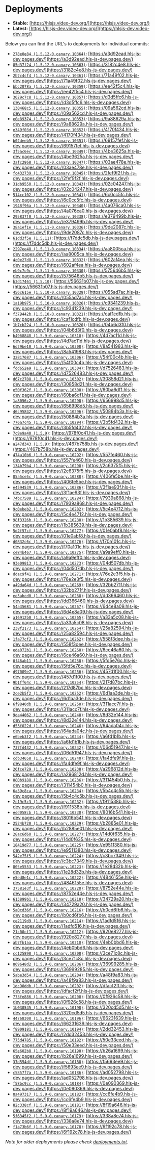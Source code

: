 # Deployments

- **Stable:** [https://hlsjs.video-dev.org/](https://hlsjs.video-dev.org/)
- **Latest:** [https://hlsjs-dev.video-dev.org/](https://hlsjs-dev.video-dev.org/)

Below you can find the URL's to deployments for individual commits:

- [`278e0e84 (1.5.12-0.canary.10364)`](https://github.com/video-dev/hls.js/commit/278e0e84e4618555bc9f499dd20dc04e1e8617db): [https://a3d92ead.hls-js-dev.pages.dev/](https://a3d92ead.hls-js-dev.pages.dev/)
- [`85d37f24 (1.5.12-0.canary.10363)`](https://github.com/video-dev/hls.js/commit/85d37f244dc16cf68d50d8f06b6480a54cfc5985): [https://3182c4e8.hls-js-dev.pages.dev/](https://3182c4e8.hls-js-dev.pages.dev/)
- [`2b2c4cf4 (1.5.12-0.canary.10361)`](https://github.com/video-dev/hls.js/commit/2b2c4cf430552ffb8b8cd5e44b2f118a881a0d7b): [https://71a49f02.hls-js-dev.pages.dev/](https://71a49f02.hls-js-dev.pages.dev/)
- [`bbc2078a (1.5.12-0.canary.10359)`](https://github.com/video-dev/hls.js/commit/bbc2078a7824f6ebd74af7a2912addfd6d5f225e): [https://ee42f5c4.hls-js-dev.pages.dev/](https://ee42f5c4.hls-js-dev.pages.dev/)
- [`3029c7c8 (1.5.12-0.canary.10357)`](https://github.com/video-dev/hls.js/commit/3029c7c87b0a4b2139805b0b39b459d25e35c034): [https://d3d5ffc6.hls-js-dev.pages.dev/](https://d3d5ffc6.hls-js-dev.pages.dev/)
- [`130468c5 (1.5.12-0.canary.10355)`](https://github.com/video-dev/hls.js/commit/130468c585800ad1079780d385b21b459491a738): [https://09a562cd.hls-js-dev.pages.dev/](https://09a562cd.hls-js-dev.pages.dev/)
- [`e0e89374 (1.5.12-0.canary.10353)`](https://github.com/video-dev/hls.js/commit/e0e8937460e7016c5e0a88e8b7696f636381c76e): [https://9a88629a.hls-js-dev.pages.dev/](https://9a88629a.hls-js-dev.pages.dev/)
- [`e349f03d (1.5.12-0.canary.10352)`](https://github.com/video-dev/hls.js/commit/e349f03dc5ed9815cdef19fe286e0835f0918d72): [https://4170f434.hls-js-dev.pages.dev/](https://4170f434.hls-js-dev.pages.dev/)
- [`b02deeb5 (1.5.12-0.canary.10351)`](https://github.com/video-dev/hls.js/commit/b02deeb5faed25adb756a3c564015cba0759efad): [https://69157fef.hls-js-dev.pages.dev/](https://69157fef.hls-js-dev.pages.dev/)
- [`3f5ac6ec (1.5.12-0.canary.10349)`](https://github.com/video-dev/hls.js/commit/3f5ac6ecd98927ac74eca845f627abb0608af070): [https://4be3625a.hls-js-dev.pages.dev/](https://4be3625a.hls-js-dev.pages.dev/)
- [`3afc2868 (1.5.12-0.canary.10347)`](https://github.com/video-dev/hls.js/commit/3afc2868a793d25f50dc9662f6f332bc60d4529e): [https://03ae478e.hls-js-dev.pages.dev/](https://03ae478e.hls-js-dev.pages.dev/)
- [`fc432739 (1.5.12-0.canary.10345)`](https://github.com/video-dev/hls.js/commit/fc432739047e6e55cb9f4ba5294289e6ab5815ab): [https://2fef9f2f.hls-js-dev.pages.dev/](https://2fef9f2f.hls-js-dev.pages.dev/)
- [`31db9550 (1.5.12-0.canary.10343)`](https://github.com/video-dev/hls.js/commit/31db95506dc8002b4d87e1a6b1a71d76373d2db3): [https://02c04247.hls-js-dev.pages.dev/](https://02c04247.hls-js-dev.pages.dev/)
- [`514cc102 (1.5.12-0.canary.10341)`](https://github.com/video-dev/hls.js/commit/514cc1026078c25de48f954d3e51b24787c5fa8a): [https://6c0cc5fc.hls-js-dev.pages.dev/](https://6c0cc5fc.hls-js-dev.pages.dev/)
- [`1948f96a (1.5.12-0.canary.10340)`](https://github.com/video-dev/hls.js/commit/1948f96a5c3d00f6bd4e287aba8ee713ff4fe9a6): [https://4a076ca0.hls-js-dev.pages.dev/](https://4a076ca0.hls-js-dev.pages.dev/)
- [`295837f0 (1.5.12-0.canary.10338)`](https://github.com/video-dev/hls.js/commit/295837f0d0d77a6ae340a36b7768f924eb2a4f5e): [https://e379499b.hls-js-dev.pages.dev/](https://e379499b.hls-js-dev.pages.dev/)
- [`38a1ef1e (1.5.11-0.canary.10336)`](https://github.com/video-dev/hls.js/commit/38a1ef1e2c1e485b77ebd2c031a1884c284b569e): [https://9de2087c.hls-js-dev.pages.dev/](https://9de2087c.hls-js-dev.pages.dev/)
- [`61dd3f5e (1.5.11)`](https://github.com/video-dev/hls.js/commit/61dd3f5e792421080ce21bb0ce5edc2943b0f16f): [https://f7ddc5db.hls-js-dev.pages.dev/](https://f7ddc5db.hls-js-dev.pages.dev/)
- [`2297ee48 (1.5.11-0.canary.10334)`](https://github.com/video-dev/hls.js/commit/2297ee4899a79e7f6d19e25222631d83c155b9b5): [https://aa8005ca.hls-js-dev.pages.dev/](https://aa8005ca.hls-js-dev.pages.dev/)
- [`4c0e27d8 (1.5.11-0.canary.10332)`](https://github.com/video-dev/hls.js/commit/4c0e27d80d68778bf452ff9ef793b4ad03173f15): [https://602af4ea.hls-js-dev.pages.dev/](https://602af4ea.hls-js-dev.pages.dev/)
- [`eb9c7c9c (1.5.11-0.canary.10330)`](https://github.com/video-dev/hls.js/commit/eb9c7c9cd369826eae5c73f16fa5543d3755791c): [https://575646b5.hls-js-dev.pages.dev/](https://575646b5.hls-js-dev.pages.dev/)
- [`b3d17461 (1.5.10)`](https://github.com/video-dev/hls.js/commit/b3d17461e4be8c9db4fad5d066d43c5f4c62844f): [https://56631b07.hls-js-dev.pages.dev/](https://56631b07.hls-js-dev.pages.dev/)
- [`456c615e (1.5.10-0.canary.10328)`](https://github.com/video-dev/hls.js/commit/456c615e067c44695208062c2e7aaeb6a6f3aa77): [https://055ad7ac.hls-js-dev.pages.dev/](https://055ad7ac.hls-js-dev.pages.dev/)
- [`1a19b975 (1.5.10-0.canary.10326)`](https://github.com/video-dev/hls.js/commit/1a19b97576daffe1b7fe29a7065abaf602871423): [https://c9341239.hls-js-dev.pages.dev/](https://c9341239.hls-js-dev.pages.dev/)
- [`f379442b (1.5.10-0.canary.10321)`](https://github.com/video-dev/hls.js/commit/f379442b014e9fea7543070b9c5221fd3edbbf2b): [https://caf1cdfb.hls-js-dev.pages.dev/](https://caf1cdfb.hls-js-dev.pages.dev/)
- [`1b7cb224 (1.5.10-0.canary.10320)`](https://github.com/video-dev/hls.js/commit/1b7cb224c16134ef3e67fda670d8ddad1630472a): [https://04b6d3f0.hls-js-dev.pages.dev/](https://04b6d3f0.hls-js-dev.pages.dev/)
- [`b4968848 (1.5.9-0.canary.10310)`](https://github.com/video-dev/hls.js/commit/b49688486bb3b0351d05488752a1e371530b0cbe): [https://4d7ac11d.hls-js-dev.pages.dev/](https://4d7ac11d.hls-js-dev.pages.dev/)
- [`6d29be10 (1.5.9-0.canary.10308)`](https://github.com/video-dev/hls.js/commit/6d29be10a49e38004bf17e584f078f2719ecac5e): [https://8a541983.hls-js-dev.pages.dev/](https://8a541983.hls-js-dev.pages.dev/)
- [`32817687 (1.5.9-0.canary.10306)`](https://github.com/video-dev/hls.js/commit/328176873d67e73919d1f0865ec40470736fd8d5): [https://54f00c4b.hls-js-dev.pages.dev/](https://54f00c4b.hls-js-dev.pages.dev/)
- [`fdd652e9 (1.5.9-0.canary.10304)`](https://github.com/video-dev/hls.js/commit/fdd652e961003e63aa01577df13ad410eda1036d): [https://d7526483.hls-js-dev.pages.dev/](https://d7526483.hls-js-dev.pages.dev/)
- [`d67c2708 (1.5.9-0.canary.10302)`](https://github.com/video-dev/hls.js/commit/d67c27080e4d17e309ee2a09db437fa7667dde57): [https://30858d21.hls-js-dev.pages.dev/](https://30858d21.hls-js-dev.pages.dev/)
- [`e50f362f (1.5.9-0.canary.10300)`](https://github.com/video-dev/hls.js/commit/e50f362fcbfe06c51cfbef2926be69d3e03de952): [https://60ba6df1.hls-js-dev.pages.dev/](https://60ba6df1.hls-js-dev.pages.dev/)
- [`1a8056c2 (1.5.9-0.canary.10298)`](https://github.com/video-dev/hls.js/commit/1a8056c23525e18528e7de31318aaddb4a410359): [https://656998d5.hls-js-dev.pages.dev/](https://656998d5.hls-js-dev.pages.dev/)
- [`46c95842 (1.5.9-0.canary.10296)`](https://github.com/video-dev/hls.js/commit/46c958424151d5791f25c871a91d1640a6f03543): [https://50884b3a.hls-js-dev.pages.dev/](https://50884b3a.hls-js-dev.pages.dev/)
- [`776a7c45 (1.5.9-0.canary.10294)`](https://github.com/video-dev/hls.js/commit/776a7c45a1f1d2454dd6519f4eb17e29446501da): [https://3b5fd432.hls-js-dev.pages.dev/](https://3b5fd432.hls-js-dev.pages.dev/)
- [`7c9e9a40 (1.5.9)`](https://github.com/video-dev/hls.js/commit/7c9e9a40ff0e5351a1671ed385065535d6f74778): [https://978f0c41.hls-js-dev.pages.dev/](https://978f0c41.hls-js-dev.pages.dev/)
- [`a247d343 (1.5.9)`](https://github.com/video-dev/hls.js/commit/a247d343faf8575f146b1ac55b8667ab4b8b9f64): [https://467b758b.hls-js-dev.pages.dev/](https://467b758b.hls-js-dev.pages.dev/)
- [`474a10b6 (1.5.9-0.canary.10292)`](https://github.com/video-dev/hls.js/commit/474a10b68d1ed8d351b81cbac367cc1fcf104fc3): [https://557fe460.hls-js-dev.pages.dev/](https://557fe460.hls-js-dev.pages.dev/)
- [`134b79b4 (1.5.9-0.canary.10290)`](https://github.com/video-dev/hls.js/commit/134b79b4b6b2e500f6dd1041c27870ab6317ef21): [https://2c6375f5.hls-js-dev.pages.dev/](https://2c6375f5.hls-js-dev.pages.dev/)
- [`05a5ce5c (1.5.9-0.canary.10288)`](https://github.com/video-dev/hls.js/commit/05a5ce5cabfed6a27505b390eb57e0f6954b7a04): [https://406fe5be.hls-js-dev.pages.dev/](https://406fe5be.hls-js-dev.pages.dev/)
- [`e4594539 (1.5.9-0.canary.10286)`](https://github.com/video-dev/hls.js/commit/e45945393f7e46ba592eec42d6ccd5c6e42880bf): [https://3f1ae93f.hls-js-dev.pages.dev/](https://3f1ae93f.hls-js-dev.pages.dev/)
- [`74bc7509 (1.5.9-0.canary.10284)`](https://github.com/video-dev/hls.js/commit/74bc75095eec7e9fdb3e02a7a811cdb0b1204b4b): [https://7939a868.hls-js-dev.pages.dev/](https://7939a868.hls-js-dev.pages.dev/)
- [`9c0ebeb2 (1.5.9-0.canary.10282)`](https://github.com/video-dev/hls.js/commit/9c0ebeb289562ce6b40a9682f585071b38e679b6): [https://5c4e4712.hls-js-dev.pages.dev/](https://5c4e4712.hls-js-dev.pages.dev/)
- [`98f3326b (1.5.9-0.canary.10280)`](https://github.com/video-dev/hls.js/commit/98f3326bf597a0e57f0ac2e3378d640604a64f2e): [https://1b385639.hls-js-dev.pages.dev/](https://1b385639.hls-js-dev.pages.dev/)
- [`5d2f57cf (1.5.9-0.canary.10277)`](https://github.com/video-dev/hls.js/commit/5d2f57cfcfb4f88fdfe9e39147b9f7e78e6e5a38): [https://01e0abf8.hls-js-dev.pages.dev/](https://01e0abf8.hls-js-dev.pages.dev/)
- [`d0832c6c (1.5.9-0.canary.10276)`](https://github.com/video-dev/hls.js/commit/d0832c6c0a6e421e2eb221f5e83951001f3b70a1): [https://f70a101c.hls-js-dev.pages.dev/](https://f70a101c.hls-js-dev.pages.dev/)
- [`ce84b467 (1.5.9-0.canary.10275)`](https://github.com/video-dev/hls.js/commit/ce84b467cec80ab2fa48fb7d300ce3f9049d7f04): [https://a9a9eff0.hls-js-dev.pages.dev/](https://a9a9eff0.hls-js-dev.pages.dev/)
- [`93e09813 (1.5.9-0.canary.10273)`](https://github.com/video-dev/hls.js/commit/93e098138162af3f11e76fcd101f309c86bd356e): [https://04d507db.hls-js-dev.pages.dev/](https://04d507db.hls-js-dev.pages.dev/)
- [`ddac9f41 (1.5.9-0.canary.10271)`](https://github.com/video-dev/hls.js/commit/ddac9f414672a5feb81acdd26f3aa98c3959843c): [https://76e2e3f5.hls-js-dev.pages.dev/](https://76e2e3f5.hls-js-dev.pages.dev/)
- [`a49da64d (1.5.9-0.canary.10269)`](https://github.com/video-dev/hls.js/commit/a49da64d146e3ee8e7dcfe8728554a30002b4722): [https://32bb271f.hls-js-dev.pages.dev/](https://32bb271f.hls-js-dev.pages.dev/)
- [`ee3abcd0 (1.5.9-0.canary.10268)`](https://github.com/video-dev/hls.js/commit/ee3abcd0f009c483a73aec9cf623708c609d0057): [https://dd366460.hls-js-dev.pages.dev/](https://dd366460.hls-js-dev.pages.dev/)
- [`54a35681 (1.5.9-0.canary.10267)`](https://github.com/video-dev/hls.js/commit/54a3568180cdacceac5f2d09f0d560f048bfdf42): [https://6d4e8a09.hls-js-dev.pages.dev/](https://6d4e8a09.hls-js-dev.pages.dev/)
- [`a16912b0 (1.5.9-0.canary.10265)`](https://github.com/video-dev/hls.js/commit/a16912b0cb5ca358f6a77a465ae8286641212954): [https://a33a5c08.hls-js-dev.pages.dev/](https://a33a5c08.hls-js-dev.pages.dev/)
- [`238f2173 (1.5.9-0.canary.10264)`](https://github.com/video-dev/hls.js/commit/238f2173afe62bc9884e3bc4941fa7e62e71aacd): [https://25a82594.hls-js-dev.pages.dev/](https://25a82594.hls-js-dev.pages.dev/)
- [`1fa77cf2 (1.5.9-0.canary.10262)`](https://github.com/video-dev/hls.js/commit/1fa77cf2566e3006077bb2c55d8318d4b15d9c7b): [https://558f3dee.hls-js-dev.pages.dev/](https://558f3dee.hls-js-dev.pages.dev/)
- [`eda072b1 (1.5.9-0.canary.10260)`](https://github.com/video-dev/hls.js/commit/eda072b1c33f3753598d20752af124f41594c568): [https://6ce46a60.hls-js-dev.pages.dev/](https://6ce46a60.hls-js-dev.pages.dev/)
- [`0f46ab11 (1.5.9-0.canary.10258)`](https://github.com/video-dev/hls.js/commit/0f46ab111a11ded3055daf5bbab0c083e54fd422): [https://5fd5e76c.hls-js-dev.pages.dev/](https://5fd5e76c.hls-js-dev.pages.dev/)
- [`d97009e7 (1.5.9-0.canary.10256)`](https://github.com/video-dev/hls.js/commit/d97009e7c4c3ea64773fb08d61bc31ac8e126ada): [https://457d1f00.hls-js-dev.pages.dev/](https://457d1f00.hls-js-dev.pages.dev/)
- [`9b1ff64c (1.5.9-0.canary.10254)`](https://github.com/video-dev/hls.js/commit/9b1ff64c0d8291b9db794cbc3ff7dcd9c2d25e33): [https://217d87bc.hls-js-dev.pages.dev/](https://217d87bc.hls-js-dev.pages.dev/)
- [`2ce2b5f2 (1.5.9-0.canary.10252)`](https://github.com/video-dev/hls.js/commit/2ce2b5f2cb22113c7a87d8675f0dab867442e8ce): [https://6d1aa3de.hls-js-dev.pages.dev/](https://6d1aa3de.hls-js-dev.pages.dev/)
- [`6f9840db (1.5.9-0.canary.10250)`](https://github.com/video-dev/hls.js/commit/6f9840db3a52d269f52a58fd24557d7087a29a49): [https://311acc7f.hls-js-dev.pages.dev/](https://311acc7f.hls-js-dev.pages.dev/)
- [`9da44062 (1.5.9-0.canary.10248)`](https://github.com/video-dev/hls.js/commit/9da44062f6c1e78b89b331db96e53a008e732df9): [https://8d32e144.hls-js-dev.pages.dev/](https://8d32e144.hls-js-dev.pages.dev/)
- [`d53f022d (1.5.9-0.canary.10246)`](https://github.com/video-dev/hls.js/commit/d53f022d8f23b34ac3608746ca6a8d9ba5eeb644): [https://64ada04c.hls-js-dev.pages.dev/](https://64ada04c.hls-js-dev.pages.dev/)
- [`e6beb3f2 (1.5.9-0.canary.10244)`](https://github.com/video-dev/hls.js/commit/e6beb3f2ddcfe54a5de0a2d1ffddb4e4729f13ca): [https://a6fd1b1b.hls-js-dev.pages.dev/](https://a6fd1b1b.hls-js-dev.pages.dev/)
- [`737fd432 (1.5.9-0.canary.10242)`](https://github.com/video-dev/hls.js/commit/737fd4323b927065fda2177b668b805f799e3d62): [https://06d51947.hls-js-dev.pages.dev/](https://06d51947.hls-js-dev.pages.dev/)
- [`cdb34658 (1.5.9-0.canary.10240)`](https://github.com/video-dev/hls.js/commit/cdb34658a2e94c842ea95113e418859d5c2ede94): [https://fa4dfe9f.hls-js-dev.pages.dev/](https://fa4dfe9f.hls-js-dev.pages.dev/)
- [`26fce729 (1.5.9-0.canary.10238)`](https://github.com/video-dev/hls.js/commit/26fce729ffdb6ad669e9874f37b8a03cccc12b92): [https://a296812d.hls-js-dev.pages.dev/](https://a296812d.hls-js-dev.pages.dev/)
- [`880b9188 (1.5.9-0.canary.10236)`](https://github.com/video-dev/hls.js/commit/880b9188010a4b2e7b2d868a7b7846f5a7f787be): [https://311454b0.hls-js-dev.pages.dev/](https://311454b0.hls-js-dev.pages.dev/)
- [`6a39c8ca (1.5.9-0.canary.10234)`](https://github.com/video-dev/hls.js/commit/6a39c8ca15a181ea07a6c179f0df37f7e8d0bd19): [https://5b4c4c5b.hls-js-dev.pages.dev/](https://5b4c4c5b.hls-js-dev.pages.dev/)
- [`2c19c5c3 (1.5.9-0.canary.10232)`](https://github.com/video-dev/hls.js/commit/2c19c5c389557006511546a42d6efe907d0025fe): [https://f911538b.hls-js-dev.pages.dev/](https://f911538b.hls-js-dev.pages.dev/)
- [`edd058cb (1.5.9-0.canary.10230)`](https://github.com/video-dev/hls.js/commit/edd058cb43ac4102e018f5f90a2c45a1dfd60519): [https://8016b541.hls-js-dev.pages.dev/](https://8016b541.hls-js-dev.pages.dev/)
- [`2524b720 (1.5.9-0.canary.10229)`](https://github.com/video-dev/hls.js/commit/2524b720caa75a10264237a7c197aa6f5ce3d7ab): [https://b2885e01.hls-js-dev.pages.dev/](https://b2885e01.hls-js-dev.pages.dev/)
- [`28ac6d60 (1.5.9-0.canary.10227)`](https://github.com/video-dev/hls.js/commit/28ac6d60fb47eec1500058c6b752eea1d76a4c80): [https://14d0f635.hls-js-dev.pages.dev/](https://14d0f635.hls-js-dev.pages.dev/)
- [`18419d77 (1.5.9-0.canary.10225)`](https://github.com/video-dev/hls.js/commit/18419d772edb5e1642064d0ae0c789a9ee604d46): [https://e9511380.hls-js-dev.pages.dev/](https://e9511380.hls-js-dev.pages.dev/)
- [`542e75f5 (1.5.9-0.canary.10224)`](https://github.com/video-dev/hls.js/commit/542e75f5baaeb14b025521ee6f96a0420893e502): [https://c3bc7349.hls-js-dev.pages.dev/](https://c3bc7349.hls-js-dev.pages.dev/)
- [`805e5553 (1.5.9-0.canary.10223)`](https://github.com/video-dev/hls.js/commit/805e55535e1a4150c2cfbaf88f6f81bfe24a8df0): [https://1e28d32b.hls-js-dev.pages.dev/](https://1e28d32b.hls-js-dev.pages.dev/)
- [`e5ed8e1c (1.5.9-0.canary.10222)`](https://github.com/video-dev/hls.js/commit/e5ed8e1ce710dad6b50d3ab053d8f57a3ad902af): [https://4846155e.hls-js-dev.pages.dev/](https://4846155e.hls-js-dev.pages.dev/)
- [`37581e3f (1.5.9-0.canary.10220)`](https://github.com/video-dev/hls.js/commit/37581e3f919963b1f7f0a7ace62c037deaeb8242): [https://8752e44e.hls-js-dev.pages.dev/](https://8752e44e.hls-js-dev.pages.dev/)
- [`613899b1 (1.5.9-0.canary.10218)`](https://github.com/video-dev/hls.js/commit/613899b1b4ca0de391965ca557a9b396a0bc7f5c): [https://34729a20.hls-js-dev.pages.dev/](https://34729a20.hls-js-dev.pages.dev/)
- [`5a0cd36f (1.5.9-0.canary.10216)`](https://github.com/video-dev/hls.js/commit/5a0cd36ff35ae3ac9f6c0785bf10b62f0b449b03): [https://b0cd6fb6.hls-js-dev.pages.dev/](https://b0cd6fb6.hls-js-dev.pages.dev/)
- [`ce2119d9 (1.5.9-0.canary.10214)`](https://github.com/video-dev/hls.js/commit/ce2119d9dc25823d97d31d7b8d0163574e2ca47b): [https://1adfd516.hls-js-dev.pages.dev/](https://1adfd516.hls-js-dev.pages.dev/)
- [`21c00cf1 (1.5.9-0.canary.10212)`](https://github.com/video-dev/hls.js/commit/21c00cf1a7becab3d269629719f4164e2645709a): [https://920e8277.hls-js-dev.pages.dev/](https://920e8277.hls-js-dev.pages.dev/)
- [`ab7fb1aa (1.5.9-0.canary.10210)`](https://github.com/video-dev/hls.js/commit/ab7fb1aa82d91b690de7b047678945b650dc1101): [https://4eb0bbd6.hls-js-dev.pages.dev/](https://4eb0bbd6.hls-js-dev.pages.dev/)
- [`cc125898 (1.5.9-0.canary.10208)`](https://github.com/video-dev/hls.js/commit/cc1258986ad1f0d989aac205622f3b48e4fe4845): [https://3ce71c8c.hls-js-dev.pages.dev/](https://3ce71c8c.hls-js-dev.pages.dev/)
- [`869648d2 (1.5.9-0.canary.10206)`](https://github.com/video-dev/hls.js/commit/869648d20714dda92080dfeb81b9cd6b71daa75b): [https://36999285.hls-js-dev.pages.dev/](https://36999285.hls-js-dev.pages.dev/)
- [`5abe3d54 (1.5.9-0.canary.10204)`](https://github.com/video-dev/hls.js/commit/5abe3d54c2d6998666ac050e6fc779bdcc42bb9a): [https://a48f9a83.hls-js-dev.pages.dev/](https://a48f9a83.hls-js-dev.pages.dev/)
- [`1dc90ddb (1.5.9-0.canary.10202)`](https://github.com/video-dev/hls.js/commit/1dc90ddb96c8a11241d0ebb2710f0f1dba936129): [https://dfacf2ff.hls-js-dev.pages.dev/](https://dfacf2ff.hls-js-dev.pages.dev/)
- [`773fe886 (1.5.9-0.canary.10200)`](https://github.com/video-dev/hls.js/commit/773fe886ed45cc83a015045c314763953b9a49d9): [https://0f926c58.hls-js-dev.pages.dev/](https://0f926c58.hls-js-dev.pages.dev/)
- [`1b030545 (1.5.9-0.canary.10198)`](https://github.com/video-dev/hls.js/commit/1b0305459ae85f431a7614c7cebf328c6d185c1b): [https://320cd5d5.hls-js-dev.pages.dev/](https://320cd5d5.hls-js-dev.pages.dev/)
- [`44768308 (1.5.9-0.canary.10196)`](https://github.com/video-dev/hls.js/commit/447683084891b0e316c87100f5775ab8fc143c47): [https://66231639.hls-js-dev.pages.dev/](https://66231639.hls-js-dev.pages.dev/)
- [`f8909181 (1.5.9-0.canary.10194)`](https://github.com/video-dev/hls.js/commit/f890918198f12d533a055eeba3901f9ae01da91f): [https://2dd32453.hls-js-dev.pages.dev/](https://2dd32453.hls-js-dev.pages.dev/)
- [`775d4785 (1.5.9-0.canary.10192)`](https://github.com/video-dev/hls.js/commit/775d4785d5cc914ff5b742ea899a9bbc679704d7): [https://50e33eed.hls-js-dev.pages.dev/](https://50e33eed.hls-js-dev.pages.dev/)
- [`65e602b8 (1.5.9-0.canary.10190)`](https://github.com/video-dev/hls.js/commit/65e602b8ea22d84741a481bdec35df23aa3c35bb): [https://b26a1699.hls-js-dev.pages.dev/](https://b26a1699.hls-js-dev.pages.dev/)
- [`37d554df (1.5.9-0.canary.10188)`](https://github.com/video-dev/hls.js/commit/37d554df2e806bf242d10a2207164747fa48b5de): [https://f5693ee9.hls-js-dev.pages.dev/](https://f5693ee9.hls-js-dev.pages.dev/)
- [`c5857f7a (1.5.9-0.canary.10186)`](https://github.com/video-dev/hls.js/commit/c5857f7afd72c0c05e1cfa406e311aa8cc38f4b3): [https://ad052798.hls-js-dev.pages.dev/](https://ad052798.hls-js-dev.pages.dev/)
- [`f58bc9cc (1.5.9-0.canary.10184)`](https://github.com/video-dev/hls.js/commit/f58bc9cc40907cade9ad325ea0694eb986c9a6be): [https://0e090369.hls-js-dev.pages.dev/](https://0e090369.hls-js-dev.pages.dev/)
- [`0a497317 (1.5.9-0.canary.10182)`](https://github.com/video-dev/hls.js/commit/0a497317de8e73e6ad0f35bc06c8b327e10c995f): [https://cc6fe4b9.hls-js-dev.pages.dev/](https://cc6fe4b9.hls-js-dev.pages.dev/)
- [`82c338cf (1.5.9-0.canary.10181)`](https://github.com/video-dev/hls.js/commit/82c338cf9e4cafca11b7dfcb2a3f95b08d48d630): [https://8f19a646.hls-js-dev.pages.dev/](https://8f19a646.hls-js-dev.pages.dev/)
- [`5f6345f2 (1.5.9-0.canary.10179)`](https://github.com/video-dev/hls.js/commit/5f6345f22edcfd0766f89b04c1f1e7e2b1571971): [https://338a8e74.hls-js-dev.pages.dev/](https://338a8e74.hls-js-dev.pages.dev/)
- [`f1a73b6f (1.5.9-0.canary.10178)`](https://github.com/video-dev/hls.js/commit/f1a73b6f39fe1b1f58b2292348c33dd3b890ed3c): [https://6f192c78.hls-js-dev.pages.dev/](https://6f192c78.hls-js-dev.pages.dev/)

_Note for older deployments please check [deployments.txt](./deployments.txt)._
